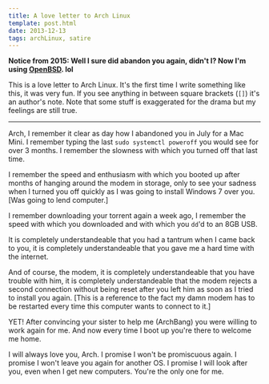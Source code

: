 ```yaml
---
title: A love letter to Arch Linux
template: post.html
date: 2013-12-13
tags: archLinux, satire
---
```


**Notice from 2015: Well I sure did abandon you again, didn't I?  Now I'm using
[OpenBSD][ob]. lol**

[ob]: http://www.openbsd.org/

This is a love letter to Arch Linux.  It's the first time I write something like
this, it was very fun.  If you see anything in between square brackets (`[]`)
it's an author's note.  Note that some stuff is exaggerated for the drama but my
feelings are still true.

---

Arch, I remember it clear as day how I abandoned you in July for a Mac Mini.  I
remember typing the last `sudo systemctl poweroff` you would see for over 3
months. I remember the slowness with which you turned off that last time.

I remember the speed and enthusiasm with which you booted up after months of
hanging around the modem in storage, only to see your sadness when I turned you
off quickly as I was going to install Windows 7 over you.
[Was going to lend computer.]

I remember downloading your torrent again a week ago, I remember the speed with
which you downloaded and with which you `dd`'d to an 8GB USB.

It is completely understandeable that you had a tantrum when I came back to you,
it is completely understandeable that you gave me a hard time with the internet.

And of course, the modem, it is completely understandeable that you have trouble
with him, it is completely understandeable that the modem rejects a second
connection without being reset after you left him as soon as I tried to install
you again.  [This is a reference to the fact my damn modem has to be restarted
every time this computer wants to connect to it.]

YET!  After convincing your sister to help me (ArchBang) you were willing to
work again for me.  And now every time I boot up you're there to welcome me
home.

I will always love you, Arch.  I promise I won't be promiscuous again.  I
promise I won't leave you again for another OS.  I promise I will look after
you, even when I get new computers.  You're the only one for me.

